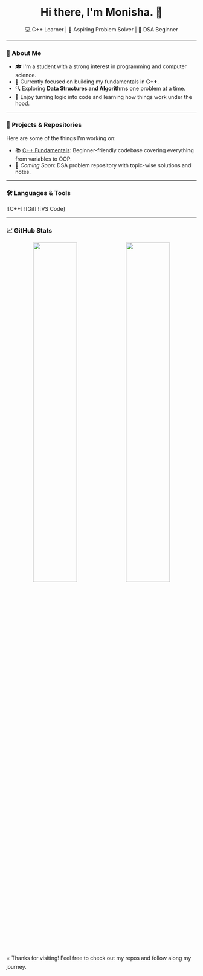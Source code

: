  <h1 align = "center" > Hi there, I'm Monisha. 👋</h1>

<p align="center">
  💻 C++ Learner | 🚀 Aspiring Problem Solver | 🌱 DSA Beginner
</p>

---

### 🧠 About Me

- 🎓 I'm a student with a strong interest in programming and computer science.
- 📘 Currently focused on building my fundamentals in **C++**.
- 🔍 Exploring **Data Structures and Algorithms** one problem at a time.
- 🧩 Enjoy turning logic into code and learning how things work under the hood.

---

### 🚧 Projects & Repositories

Here are some of the things I'm working on:

- 📚 [C++ Fundamentals](https://github.com/monisha8878/Projects-CPP.git): Beginner-friendly codebase covering everything from variables to OOP.
- 🧠 *Coming Soon*: DSA problem repository with topic-wise solutions and notes.

---

### 🛠️ Languages & Tools

![C++]
![Git]
![VS Code]

---

### 📈 GitHub Stats

<p align="center">
  <img width="48%" src="https://github-readme-stats.vercel.app/api?username=yourusername&show_icons=true&theme=tokyonight" />
  <img width="48%" src="https://github-readme-stats.vercel.app/api/top-langs/?username=yourusername&layout=compact&theme=tokyonight" />
</p>


⭐️ Thanks for visiting! Feel free to check out my repos and follow along my journey.

<!--
**monisha8878/monisha8878** is a ✨ _special_ ✨ repository because its `README.md` (this file) appears on your GitHub profile.

Here are some ideas to get you started:

- 🔭 I’m currently working on ...
- 🌱 I’m currently learning ...
- 👯 I’m looking to collaborate on ...
- 🤔 I’m looking for help with ...
- 💬 Ask me about ...
- 📫 How to reach me: ...
- 😄 Pronouns: ...
- ⚡ Fun fact: ...
-->
